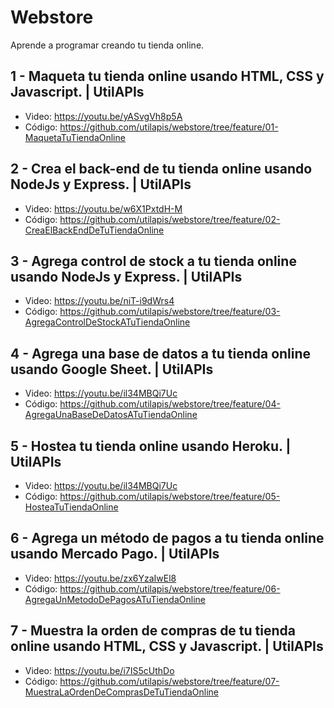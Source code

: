 # Webstore
Aprende a programar creando tu tienda online.

## 1 - Maqueta tu tienda online usando HTML, CSS y Javascript. | UtilAPIs
- Video: https://youtu.be/yASvgVh8p5A
- Código: https://github.com/utilapis/webstore/tree/feature/01-MaquetaTuTiendaOnline

## 2 - Crea el back-end de tu tienda online usando NodeJs y Express. | UtilAPIs
- Video: https://youtu.be/w6X1PxtdH-M
- Código: https://github.com/utilapis/webstore/tree/feature/02-CreaElBackEndDeTuTiendaOnline

## 3 - Agrega control de stock a tu tienda online usando NodeJs y Express. | UtilAPIs
- Video: https://youtu.be/niT-i9dWrs4
- Código: https://github.com/utilapis/webstore/tree/feature/03-AgregaControlDeStockATuTiendaOnline

## 4 - Agrega una base de datos a tu tienda online usando Google Sheet. | UtilAPIs
- Video: https://youtu.be/il34MBQi7Uc
- Código: https://github.com/utilapis/webstore/tree/feature/04-AgregaUnaBaseDeDatosATuTiendaOnline

## 5 - Hostea tu tienda online usando Heroku. | UtilAPIs
- Video: https://youtu.be/il34MBQi7Uc
- Código: https://github.com/utilapis/webstore/tree/feature/05-HosteaTuTiendaOnline

## 6 - Agrega un método de pagos a tu tienda online usando Mercado Pago. | UtilAPIs
- Video: https://youtu.be/zx6YzaIwEl8
- Código: https://github.com/utilapis/webstore/tree/feature/06-AgregaUnMetodoDePagosATuTiendaOnline

## 7 - Muestra la orden de compras de tu tienda online usando HTML, CSS y Javascript. | UtilAPIs
- Video: https://youtu.be/i7IS5cUthDo
- Código: https://github.com/utilapis/webstore/tree/feature/07-MuestraLaOrdenDeComprasDeTuTiendaOnline
